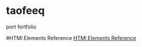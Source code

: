 # taofeeq
port fortfolio

#HTMl Elements Reference
[HTMl Elements Reference](https://developer.mozilla.org/en-US/docs/Web/HTML/Element "HTMl Elements Reference")
